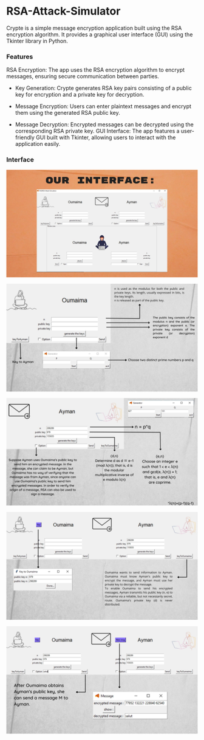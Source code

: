 
# RSA-Attack-Simulator 

Crypte is a simple message encryption application built using the RSA encryption algorithm. It provides a graphical user interface (GUI) using the Tkinter library in Python.


### Features
RSA Encryption: The app uses the RSA encryption algorithm to encrypt messages, ensuring secure communication between parties.

* Key Generation: Crypte generates RSA key pairs consisting of a public key for encryption and a private key for decryption.

* Message Encryption: Users can enter plaintext messages and encrypt them using the generated RSA public key.

* Message Decryption: Encrypted messages can be decrypted using the corresponding RSA private key.
GUI Interface: The app features a user-friendly GUI built with Tkinter, allowing users to interact with the application easily.

### Interface


!["test"](screens/4.jpg)

!["test"](screens/5.jpg)

!["test"](screens/6.jpg)

!["test"](screens/7.jpg)

!["test"](screens/8.jpg)

